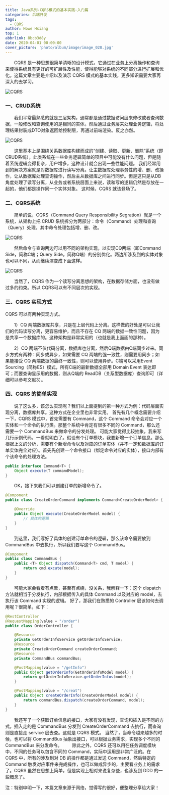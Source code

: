 ```yaml
---
title: Java系列-CQRS模式的基本实践-入门篇
categories: 后端开发
tags:
  - CQRS
author: Howe Hsiang
top: 1
abbrlink: 8bcb3d8y
date: 2020-04-01 00:00:00
cover_picture: 'photo/album/image/image_028.jpg'
---
```


&emsp;&emsp;CQRS 是一种思想很简单清晰的设计模式，它通过在业务上分离操作和查询来使得系统具有更好的可扩展性及性能，使得能够对系统的不同部分进行扩展和优化。这篇文章主要是介绍以及演示 CQRS 模式的基本实践，更多知识需要大家再深入的去学习。
<!-- more -->

![CQRS](https://www.hosiang.cn/photo/album/image/image_044.jpg "Java系列-CQRS模式的基本实践-入门篇")

### 一、CRUD系统

&emsp;&emsp;我们平常最熟悉的就是三层架构，通常都是通过数据访问层来修改或者查询数据，一般修改和查询使用的是相同的实体。然后通过业务层来处理业务逻辑，将处理结果封装成DTO对象返回给控制层，再通过前端渲染。反之亦然。

![CQRS](https://www.hosiang.cn/photo/album/image/image_117.jpg "Java系列-CQRS模式的基本实践-入门篇")
 
&emsp;&emsp;这里基本上是围绕关系数据库构建而成的“创建、读取、更新、删除”系统（即CRUD系统），此类系统在一些业务逻辑简单的项目中可能没有什么问题，但是随着系统逻辑变得复杂，用户增多，这种设计就会出现一些性能问题。
我们经常用到的解决方案就是对数据库进行读写分离。让主数据库处理事务性的增、删、改操作，让从数据库处理查询操作，然后主从数据库之间进行同步。但是这只是从DB角度处理了读写分离，从业务或者系统层面上来说，读和写的逻辑仍然是存放在一起的，他们都是操作同一个实体对象。
这时候，CQRS 就该登场了。

### 二、CQRS系统

&emsp;&emsp;简单的说，CQRS（Command Query Responsibility Segration）就是一个系统，从架构上把 CRUD 系统拆分为两部分：命令（Command）处理和查询（Query）处理。其中命令处理包括增、删、改。

![CQRS](https://www.hosiang.cn/photo/album/image/image_118.jpg "Java系列-CQRS模式的基本实践-入门篇")

&emsp;&emsp;然后命令与查询两边可以用不同的架构实现，以实现CQ两端（即Command Side，简称C端；Query Side，简称Q端）的分别优化。两边所涉及到的实体对象也可以不同，从而继续演变成下面这样。

![CQRS](https://www.hosiang.cn/photo/album/image/image_119.jpg "Java系列-CQRS模式的基本实践-入门篇")

&emsp;&emsp;当然了，CQRS 作为一个读写分离思想的架构，在数据存储方面，也没有做过多的约束。所以 CQRS可以有不同层次的实现。

### 三、CQRS 实现方式

CQRS 可以有两种实现方式。

&emsp;&emsp;1）CQ 两端数据库共享，只是在上层代码上分离。这样做的好处是可以让我们的代码读写分离，更容易维护，而且不存在 CQ 两端的数据一致性问题，因为是共享一个数据库的。这种架构是非常实用的（也就是我上面画的那种）。

&emsp;&emsp;2）CQ 两端不仅代码分离，数据库也分离，然后Q端数据由C端同步过来。同步方式有两种：同步或异步，如果需要 CQ 两端的强一致性，则需要用同步；如果能接受 CQ 两端数据的最终一致性，则可以使用异步。C端可以采用Event Sourcing（简称ES）模式，所有C端的最新数据全部用 Domain Event 表达即可；而要查询显示用的数据，则从Q端的 ReadDB（关系型数据库）查询即可（详细可以参考文献3）。

### 四、CQRS 的简单实现

&emsp;&emsp;说了这么多，该怎么实现呢？我们以上面提到的第一种方式为例：代码层面实现分离，数据库共享。这种方式在企业里也非常实用。
首先有几个概念需要介绍一下，CQRS 模式中，首先需要有 Command，这个 Command 命令会对应一个实体和一个命令的执行类。那整个系统中肯定有很多不同的 Command，那么还需要一个 CommandBus 来做命令的分发处理。
可能大家觉得比较抽象，我来写几行示例代码，一看就明白了。假设有个订单模块，我要新增一个订单信息。那么根据上文的分析，需要有个新增命令以及对应的订单实体（并不一定和数据库的订单实体完全对应）。首先先创建一个命令接口（绑定命令对应的实体），接口内部有个该命令的处理方法。

```java
public interface Command<T> {
    Object execute(T commandModel);
}
```

&emsp;&emsp;OK，接下来我们可以创建订单的新增命令了。

```java
@Component
public class CreateOrderCommand implements Command<CreateOrderModel> {

    @Override
    public Object execute(CreateOrderModel model) {
        // 具体的逻辑
    }
}
```

&emsp;&emsp;到这里，我们写好了具体的创建订单命令的逻辑，那么该命令需要放到 CommandBus 中去执行，所以我们要写这个 CommandBus。

```java
@Component
public class CommandBus {
    public <T> Object dispatch(Command<T> cmd, T model) {
        return cmd.excute(model);
    }
}
```

&emsp;&emsp;可能大家会看着有点晕，甚至有点绕，没关系，我解释一下：这个 dispatch 方法就相当于分发执行，内部根据传入的具体 Command 以及对应的 model，去执行该 Command 实现的逻辑。
好了，那我们在熟悉的 Controller 层该如何去调用呢？很简单，如下：

```java
@RestController
@RequestMapping(value = "/order")
public class OrderController {

    @Resource
    private GetOrderInfoService getOrderInfoService;
    @Resource
    private CreateOrderCommand createOrderCommand;
    @Resource
    private CommandBus commandBus;

    @PostMapping(value = "/getInfo")
    public Object getOrderInfo(GetOrderInfoModel model) {
        return getOrderInfoService.getOrderInfos(model);
    }

    @PostMapping(value = "/creat")
    public Object createOrderInfo(CreateOrderModel model) {
        return commandBus.dispatch(createOrderCommand, model);
    }
}
```

&emsp;&emsp;我还写了一个获取订单信息的接口，大家有没有发现，查询和插入是不同的方式，插入走的是 CommandBus 分发到 CreateOrderCommand 去执行，而查询则是直接走 service 层去查。这就是 CQRS 模式。
当然了，当命令越来越多的时候，也可以将 CommandBus 抽象出接口，可以根据业务需求，实现多个不同的 CommandBus 来分发命令。
&emsp;&emsp;除此之外，CQRS 还可以用在任务调度模块中，不同的任务可以包含不同的 Command，实际中运用是非常广泛的。在 CQRS 中，所有的涉及到对 DB 的操作都是通过发送 Command，然后特定的 Command 触发对应事件来完成操作，也可以做成异步的，主要看业务上的需求了。CQRS 虽然在思想上简单，但是实现上相对来说复杂些，也涉及到 DDD 的一些概念了。

注：特别申明一下，本篇文章来源于网络，觉得写的很好，便整理分享给大家！



